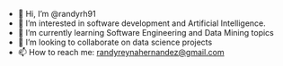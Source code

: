 - 👋 Hi, I’m @randyrh91
- 👀 I’m interested in software development and Artificial Intelligence.
- 🌱 I’m currently learning Software Engineering and Data Mining topics
- 💞️ I’m looking to collaborate on data science projects
- 📫 How to reach me: randyreynahernandez@gmail.com
